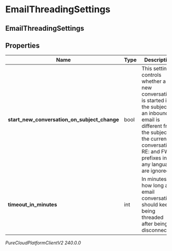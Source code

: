 # EmailThreadingSettings

## EmailThreadingSettings

## Properties

|Name | Type | Description | Notes|
|------------ | ------------- | ------------- | -------------|
| **start_new_conversation_on_subject_change** | bool | This setting controls whether a new conversation is started if the subject of an inbound email is different from the subject of the current conversation. RE: and FWD: prefixes in any language are ignored. | [optional] |
| **timeout_in_minutes** | int | In minutes, how long an email conversation should keep being threaded after being disconnected. | [optional] |



_PureCloudPlatformClientV2 240.0.0_

